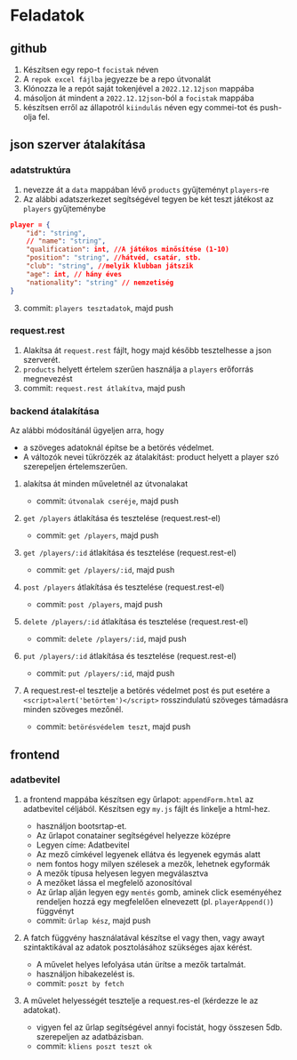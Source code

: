 # Feladatok
## github
1. Készítsen egy repo-t `focistak` néven
2. A `repok excel fájlba` jegyezze be a repo útvonalát
3. Klónozza le a repót saját tokenjével a `2022.12.12json` mappába
4. másoljon át mindent a `2022.12.12json`-ból a `focistak` mappába
5. készítsen erről az állapotról `kiindulás` néven egy commei-tot és push-olja fel.

## json szerver átalakítása
### adatstruktúra
1. nevezze át a `data` mappában lévő `products` gyűjteményt `players`-re
2. Az alábbi adatszerkezet segítségével tegyen be két teszt játékost az `players` gyűjteménybe
```json
player = {
    "id": "string", 
    // "name": "string",
    "qualification": int, //A játékos minősítése (1-10)
    "position": "string", //hátvéd, csatár, stb.
    "club": "string", //melyik klubban játszik
    "age": int, // hány éves
    "nationality": "string" // nemzetiség
}
```
3. commit: `players tesztadatok`, majd push

### request.rest
1. Alakítsa át `request.rest` fájlt, hogy majd később tesztelhesse a json szerverét. 
2. `products` helyett értelem szerűen használja a `players` erőforrás megnevezést
3. commit: `request.rest átlakítva`, majd push

### backend átalakítása
Az alábbi módosítánál ügyeljen arra, hogy 
- a szöveges adatoknál építse be a betörés védelmet.
- A változók nevei tükrözzék az átalakítást: product helyett a player szó szerepeljen értelemszerűen.

1. alakítsa át minden műveletnél az útvonalakat
    - commit: `útvonalak cseréje`, majd push

2. `get /players` átlakítása és tesztelése (request.rest-el)
    - commit: `get /players`, majd push

3. `get /players/:id` átlakítása és tesztelése (request.rest-el)
    - commit: `get /players/:id`, majd push

4. `post /players` átlakítása és tesztelése (request.rest-el)
    - commit: `post /players`, majd push

5. `delete /players/:id` átlakítása és tesztelése (request.rest-el)
    - commit: `delete /players/:id`, majd push    

6. `put /players/:id` átlakítása és tesztelése (request.rest-el)
    - commit: `put /players/:id`, majd push

7. A request.rest-el tesztelje a betörés védelmet post és put esetére a `<script>alert('betörtem')</script>` rosszindulatú szöveges támadásra minden szöveges mezőnél.   
    - commit: `betörésvédelem teszt`, majd push

## frontend        
### adatbevitel
1. a frontend mappába készítsen egy űrlapot: `appendForm.html` az adatbevitel céljából. Készítsen egy `my.js` fájlt és linkelje a html-hez.
    - használjon bootsrtap-et.
    - Az űrlapot conatainer segítségével helyezze középre
    - Legyen címe: Adatbevitel
    - Az mező címkével legyenek ellátva és legyenek egymás alatt
    - nem fontos hogy milyen szélesek a mezők, lehetnek egyformák
    - A mezők típusa helyesen legyen megválasztva
    - A mezőket lássa el megfelelő azonosítóval
    - Az űrlap alján legyen egy `mentés` gomb, aminek click eseményéhez rendeljen hozzá egy megfelelően elnevezett (pl. `playerAppend()`) függvényt
    - commit: `űrlap kész`, majd push


2. A fatch függvény használatával készítse el vagy then, vagy awayt szintaktikával az adatok posztolásához szükséges ajax kérést. 
    - A művelet helyes lefolyása után ürítse a mezők tartalmát.
    - használjon hibakezelést is.
    - commit: `poszt by fetch`

3. A művelet helyességét tesztelje a request.res-el (kérdezze le az adatokat).
    - vigyen fel az űrlap segítségével annyi focistát, hogy összesen 5db. szerepeljen az adatbázisban.
    - commit: `kliens poszt teszt ok`

